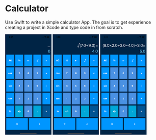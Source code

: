 # Calculator
Use Swift to write a simple calculator App. The goal is to get experience creating a project in Xcode and type code in from scratch.

<img src="./simulator_screenshot/test0.png" width="30%" height="30%"> <img src="./simulator_screenshot/test1.png" width="30%" height="30%"> <img src="./simulator_screenshot/test2.png" width="30%" height="30%">
